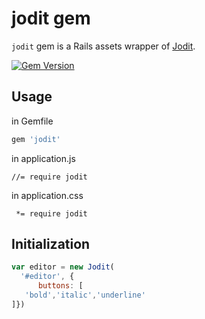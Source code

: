 # jodit gem

`jodit` gem is a Rails assets wrapper of [Jodit](https://github.com/xdan/jodit).

[![Gem Version](https://badge.fury.io/rb/jodit.svg)](https://badge.fury.io/rb/jodit)

## Usage

in Gemfile
```ruby
gem 'jodit'
```

in application.js
```
//= require jodit
```

in application.css
```
 *= require jodit
```

## Initialization

```javascript
var editor = new Jodit(
  '#editor', {
      buttons: [
   'bold','italic','underline'
]})
```
